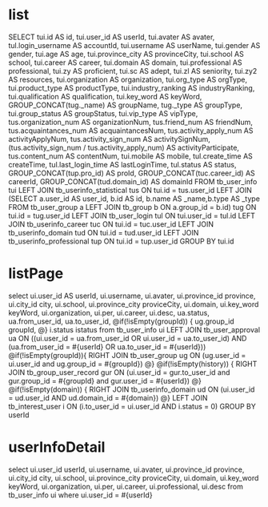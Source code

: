 list
===
SELECT
  tui.id AS id,
  tui.user_id AS userId,
  tui.avater AS avater,
  tul.login_username AS accountId,
  tui.username AS userName,
  tui.gender AS gender,
  tui.age AS age,
  tui.province_city AS provinceCity,
  tui.school AS school,
  tui.career AS career,
  tui.domain AS domain,
  tui.professional AS professional,
  tui.zy AS proficient,
  tui.sc AS adept,
  tui.zl AS seniority,
  tui.zy2 AS resources,
  tui.organization AS organization,
  tui.org_type AS orgType,
  tui.product_type AS productType,
  tui.industry_ranking AS industryRanking,
  tui.qualification AS qualification,
  tui.key_word AS keyWord,
  GROUP_CONCAT(tug._name) AS groupName,
  tug._type AS groupType,
  tui.group_status AS groupStatus,
  tui.vip_type AS vipType,
  tus.organization_num AS organizationNum,
  tus.friend_num AS friendNum,
  tus.acquaintances_num AS acquaintancesNum,
  tus.activity_apply_num AS activityApplyNum,
  tus.activity_sign_num AS activitySignNum,
  (tus.activity_sign_num / tus.activity_apply_num) AS activityParticipate,
  tus.content_num AS contentNum,
  tui.mobile AS mobile,
  tul.create_time AS createTime,
  tul.last_login_time AS lastLoginTime,
  tul.status AS status,
  GROUP_CONCAT(tup.pro_id) AS proId,
  GROUP_CONCAT(tuc.career_id) AS careerId,
  GROUP_CONCAT(tud.domain_id) AS domainId
FROM tb_user_info tui
  LEFT JOIN tb_userinfo_statistical tus ON tui.id = tus.user_id
  LEFT JOIN (SELECT a.user_id AS user_id, b.id AS id, b.name AS _name,b.type AS _type FROM tb_user_group a LEFT JOIN tb_group b ON a.group_id = b.id) tug ON tui.id = tug.user_id
  LEFT JOIN tb_user_login tul ON tui.user_id = tul.id
  LEFT JOIN tb_userinfo_career tuc ON tui.id = tuc.user_id
  LEFT JOIN tb_userinfo_domain tud ON tui.id = tud.user_id
  LEFT JOIN tb_userinfo_professional tup ON tui.id = tup.user_id
GROUP BY tui.id

listPage
====
select 
    ui.user_id AS userId,
    ui.username,
    ui.avater,
    ui.province_id province,
    ui.city_id city,
    ui.school,
    ui.province_city proviceCity,
    ui.domain,
    ui.key_word keyWord,
    ui.organization,
    ui.per,
    ui.career,
    ui.desc,
    ua.status,
    ua.from_user_id,
    ua.to_user_id,
    @if(!isEmpty(groupId)) {
        ug.group_id groupId,
    @}
    i.status istatus
from tb_user_info ui
LEFT JOIN tb_user_approval ua ON ((ui.user_id = ua.from_user_id OR ui.user_id = ua.to_user_id) AND (ua.from_user_id = #{userId} OR ua.to_user_id = #{userId})) 
@if(!isEmpty(groupId)){
    RIGHT JOIN tb_user_group ug ON  (ug.user_id = ui.user_id and ug.group_id = #{groupId})
@}
@if(!isEmpty(history)) {
    RIGHT JOIN tb_group_user_record gur ON (ui.user_id = gur.to_user_id and gur.group_id = #{groupId} and gur.user_id = #{userId})
@}
@if(!isEmpty(domain)) {
    RIGHT JOIN tb_userinfo_domain ud ON (ui.user_id = ud.user_id AND ud.domain_id = #{domain})
@}
LEFT JOIN tb_interest_user i ON (i.to_user_id = ui.user_id AND i.status = 0)
GROUP BY userId

userInfoDetail
==============
select 
    ui.user_id userId,
    ui.username,
    ui.avater,
    ui.province_id province,
    ui.city_id city,
    ui.school,
    ui.province_city proviceCity,
    ui.domain,
    ui.key_word keyWord,
    ui.organization,
    ui.per,
    ui.career,
    ui.professional,
    ui.desc
from tb_user_info ui 
where ui.user_id = #{userId}
